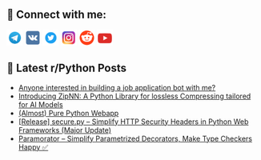 ## 🔎 Connect with me:
[<img src="https://github.com/bullbesh/bullbesh/blob/main/images/Telegram.png" width="32" height="32" />](https://t.me/bullbesh)
[<img src="https://github.com/bullbesh/bullbesh/blob/main/images/VK.png" width="32" height="32" />](https://vk.com/bullbesh)
[<img src="https://github.com/bullbesh/bullbesh/blob/main/images/Twitter.png" width="32" height="32" />](https://twitter.com/bullbesh1)
[<img src="https://github.com/bullbesh/bullbesh/blob/main/images/Instagram.png" width="32" height="32" />](https://www.instagram.com/bullbesh)
[<img src="https://github.com/bullbesh/bullbesh/blob/main/images/Reddit.png" width="32" height="32" />](https://www.reddit.com/user/bullbesh)
[<img src="https://github.com/bullbesh/bullbesh/blob/main/images/YouTube.png" width="32" height="32" />](https://www.youtube.com/channel/UCtfjRs6uzgq5mfm8S06WTcg)

## 📕 Latest r/Python Posts
<!-- BLOG-POST-LIST:START -->
- [Anyone interested in building a job application bot with me?](https://www.reddit.com/r/Python/comments/1ft26y0/anyone_interested_in_building_a_job_application/)
- [Introducing ZipNN: A Python Library for lossless Compressing tailored for AI Models](https://www.reddit.com/r/Python/comments/1fsxvcr/introducing_zipnn_a_python_library_for_lossless/)
- [&lpar;Almost&rpar; Pure Python Webapp](https://www.reddit.com/r/Python/comments/1fswzlg/almost_pure_python_webapp/)
- [[Release] secure.py – Simplify HTTP Security Headers in Python Web Frameworks &lpar;Major Update&rpar;](https://www.reddit.com/r/Python/comments/1fsrxts/release_securepy_simplify_http_security_headers/)
- [Paramorator – Simplify Parametrized Decorators, Make Type Checkers Happy ✅](https://www.reddit.com/r/Python/comments/1fsqybd/paramorator_simplify_parametrized_decorators_make/)
<!-- BLOG-POST-LIST:END -->
